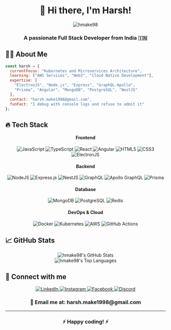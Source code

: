 # <div align="center">👋 Hi there, I'm Harsh!</div>

<div align="center">
  <img src="https://komarev.com/ghpvc/?username=hmake98&label=Profile%20views&color=0e75b6&style=for-the-badge" alt="hmake98" />
</div>

<div align="center">
  <h3>A passionate Full Stack Developer from India 🇮🇳</h3>
</div>

## 👨‍💻 About Me

```javascript
const harsh = {
  currentFocus: "Kubernetes and Microservices Architecture",
  learning: ["AWS Services", "Web3", "Cloud Native Development"],
  expertise: [
    "ElectronJS", "Node.js", "Express", "GraphQL-Apollo", 
    "Prisma", "Angular", "MongoDB", "PostgreSQL", "NestJS"
  ],
  contact: "harsh.make1998@gmail.com",
  funFact: "I debug with console logs and refuse to admit it"
};
```

## 🔥 Tech Stack

<div align="center">
  
#### Frontend
![JavaScript](https://img.shields.io/badge/JavaScript-F7DF1E?style=for-the-badge&logo=javascript&logoColor=black)
![TypeScript](https://img.shields.io/badge/TypeScript-007ACC?style=for-the-badge&logo=typescript&logoColor=white)
![React](https://img.shields.io/badge/React-20232A?style=for-the-badge&logo=react&logoColor=61DAFB)
![Angular](https://img.shields.io/badge/Angular-DD0031?style=for-the-badge&logo=angular&logoColor=white)
![HTML5](https://img.shields.io/badge/HTML5-E34F26?style=for-the-badge&logo=html5&logoColor=white)
![CSS3](https://img.shields.io/badge/CSS3-1572B6?style=for-the-badge&logo=css3&logoColor=white)
![ElectronJS](https://img.shields.io/badge/Electron-47848F?style=for-the-badge&logo=electron&logoColor=white)

#### Backend
![NodeJS](https://img.shields.io/badge/Node.js-339933?style=for-the-badge&logo=nodedotjs&logoColor=white)
![Express.js](https://img.shields.io/badge/Express.js-000000?style=for-the-badge&logo=express&logoColor=white)
![NestJS](https://img.shields.io/badge/NestJS-E0234E?style=for-the-badge&logo=nestjs&logoColor=white)
![GraphQL](https://img.shields.io/badge/GraphQL-E10098?style=for-the-badge&logo=graphql&logoColor=white)
![Apollo GraphQL](https://img.shields.io/badge/Apollo%20GraphQL-311C87?style=for-the-badge&logo=Apollo%20GraphQL&logoColor=white)
![Prisma](https://img.shields.io/badge/Prisma-2D3748?style=for-the-badge&logo=Prisma&logoColor=white)

#### Database
![MongoDB](https://img.shields.io/badge/MongoDB-4EA94B?style=for-the-badge&logo=mongodb&logoColor=white)
![PostgreSQL](https://img.shields.io/badge/PostgreSQL-316192?style=for-the-badge&logo=postgresql&logoColor=white)
![Redis](https://img.shields.io/badge/Redis-DC382D?style=for-the-badge&logo=redis&logoColor=white)

#### DevOps & Cloud
![Docker](https://img.shields.io/badge/Docker-2CA5E0?style=for-the-badge&logo=docker&logoColor=white)
![Kubernetes](https://img.shields.io/badge/Kubernetes-326CE5?style=for-the-badge&logo=kubernetes&logoColor=white)
![AWS](https://img.shields.io/badge/AWS-232F3E?style=for-the-badge&logo=amazon-aws&logoColor=white)
![GitHub Actions](https://img.shields.io/badge/GitHub_Actions-2088FF?style=for-the-badge&logo=github-actions&logoColor=white)

</div>

## 📈 GitHub Stats

<div align="center">
  <img src="https://github-readme-stats.vercel.app/api?username=hmake98&show_icons=true&theme=tokyonight&hide_border=true&count_private=true" alt="hmake98's GitHub Stats" />
</div>

<div align="center">
  <img src="https://github-readme-stats.vercel.app/api/top-langs/?username=hmake98&layout=compact&theme=tokyonight&hide_border=true" alt="hmake98's Top Languages" />
</div>

## 🔗 Connect with me

<div align="center">
  <a href="https://linkedin.com/in/hmake98">
    <img src="https://img.shields.io/badge/LinkedIn-0077B5?style=for-the-badge&logo=linkedin&logoColor=white" alt="LinkedIn"/>
  </a>
  <a href="https://instagram.com/hmake98">
    <img src="https://img.shields.io/badge/Instagram-E4405F?style=for-the-badge&logo=instagram&logoColor=white" alt="Instagram"/>
  </a>
  <a href="https://fb.com/makwana.harsh.399">
    <img src="https://img.shields.io/badge/Facebook-1877F2?style=for-the-badge&logo=facebook&logoColor=white" alt="Facebook"/>
  </a>
  <a href="https://discord.com/users/hmake98">
    <img src="https://img.shields.io/badge/Discord-7289DA?style=for-the-badge&logo=discord&logoColor=white" alt="Discord"/>
  </a>
</div>

<div align="center">
  <h3>📩 Email me at: harsh.make1998@gmail.com</h3>
</div>

---

<div align="center">
  <h3>⚡ Happy coding! ⚡</h3>
</div>
